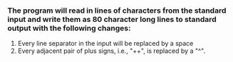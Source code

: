 ### The program will read in lines of characters from the standard input and write them as 80 character long lines to standard output with the following changes:
1. Every line separator in the input will be replaced by a space
2. Every adjacent pair of plus signs, i.e., "++", is replaced by a "^".
